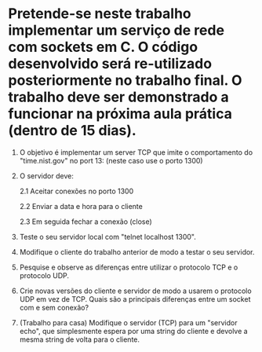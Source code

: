 # Pretende-se neste trabalho implementar um serviço de rede com sockets em C. O código desenvolvido será re-utilizado posteriormente no trabalho final.  O trabalho deve ser demonstrado a funcionar na próxima aula prática (dentro de 15 dias).

1. O objetivo é implementar um server TCP que imite o comportamento do  "time.nist.gov" no port 13: (neste caso use o porto 1300)

2. O servidor deve:

    2.1 Aceitar conexões no porto 1300

    2.2 Enviar a data e hora para o cliente

    2.3 Em seguida  fechar a conexão (close)

3. Teste o seu servidor local com "telnet localhost 1300".

4. Modifique o cliente do trabalho anterior de modo a testar o seu servidor.

5. Pesquise e observe as diferenças entre utilizar o protocolo TCP e o protocolo UDP.

6. Crie novas  versões do cliente e servidor de modo a usarem o protocolo UDP em vez de TCP. Quais são a principais diferenças entre um socket com e sem conexão?

7. (Trabalho para casa) Modifique o servidor (TCP) para um  "servidor echo", que simplesmente espera por uma string do cliente e devolve a mesma string de volta para o cliente.

